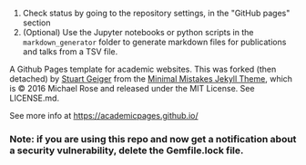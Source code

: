 
 
1. Check status by going to the repository settings, in the "GitHub pages" section
1. (Optional) Use the Jupyter notebooks or python scripts in the `markdown_generator` folder to generate markdown files for publications and talks from a TSV file.

A Github Pages template for academic websites. This was forked (then detached) by [Stuart Geiger](https://github.com/staeiou) from the [Minimal Mistakes Jekyll Theme](https://mmistakes.github.io/minimal-mistakes/), which is © 2016 Michael Rose and released under the MIT License. See LICENSE.md.

See more info at https://academicpages.github.io/

### Note: if you are using this repo and now get a notification about a security vulnerability, delete the Gemfile.lock file. 
